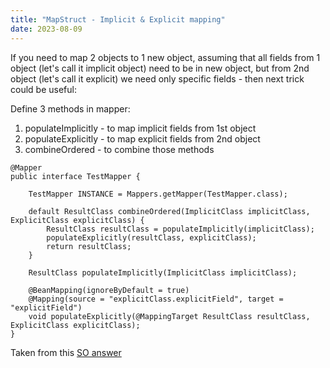```yaml
---
title: "MapStruct - Implicit & Explicit mapping"
date: 2023-08-09
---
```


If you need to map 2 objects to 1 new object, assuming that all fields from 1 object (let's call it implicit object) need to be in new object, but from 2nd object (let's call it explicit) we need only specific fields - then next trick could be useful:

Define 3 methods in mapper:
1. populateImplicitly - to map implicit fields from 1st object
2. populateExplicitly - to map explicit fields from 2nd object
3. combineOrdered - to combine those methods

```
@Mapper
public interface TestMapper {

    TestMapper INSTANCE = Mappers.getMapper(TestMapper.class);

    default ResultClass combineOrdered(ImplicitClass implicitClass, ExplicitClass explicitClass) {
        ResultClass resultClass = populateImplicitly(implicitClass);
        populateExplicitly(resultClass, explicitClass);
        return resultClass;
    }

    ResultClass populateImplicitly(ImplicitClass implicitClass);

    @BeanMapping(ignoreByDefault = true)
    @Mapping(source = "explicitClass.explicitField", target = "explicitField")
    void populateExplicitly(@MappingTarget ResultClass resultClass, ExplicitClass explicitClass);
}
```

Taken from this [SO answer](https://stackoverflow.com/a/75750645/13608717)
